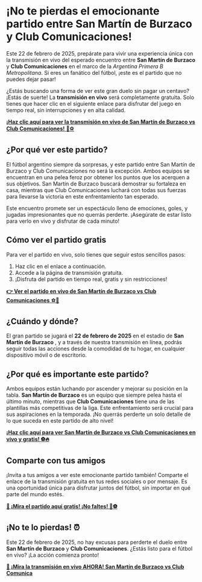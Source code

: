 # ¡No te pierdas el emocionante partido entre San Martín de Burzaco y Club Comunicaciones!

Este 22 de febrero de 2025, prepárate para vivir una experiencia única con la transmisión en vivo del esperado encuentro entre **San Martín de Burzaco** y **Club Comunicaciones** en el marco de la _Argentina Primera B Metropolitana_. Si eres un fanático del fútbol, ¡este es el partido que no puedes dejar pasar!

¿Estás buscando una forma de ver este gran duelo sin pagar un centavo? ¡Estás de suerte! La **transmisión en vivo** será completamente gratuita. Solo tienes que hacer clic en el siguiente enlace para disfrutar del juego en tiempo real, sin interrupciones y en alta calidad.

[**¡Haz clic aquí para ver la transmisión en vivo de San Martín de Burzaco vs Club Comunicaciones!** 🎥⚽](https://tinyurl.com/livestreamfreeo?st=San+Mart%C3%ADn+de+Burzaco+vs+Club+Comunicaciones&si=gh)

## ¿Por qué ver este partido?

El fútbol argentino siempre da sorpresas, y este partido entre San Martín de Burzaco y Club Comunicaciones no será la excepción. Ambos equipos se encuentran en una pelea feroz por obtener los puntos que los acerquen a sus objetivos. San Martín de Burzaco buscará demostrar su fortaleza en casa, mientras que Club Comunicaciones luchará con todas sus fuerzas para llevarse la victoria en este enfrentamiento tan esperado.

Este encuentro promete ser un espectáculo lleno de emociones, goles, y jugadas impresionantes que no querrás perderte. ¡Asegúrate de estar listo para verlo en vivo y disfrutar de cada minuto!

## Cómo ver el partido gratis

Para ver el partido en vivo, solo tienes que seguir estos sencillos pasos:

1. Haz clic en el enlace a continuación.
2. Accede a la página de transmisión gratuita.
3. ¡Disfruta del partido en tiempo real, gratis y sin restricciones!

[**👉 Ver el partido en vivo de San Martín de Burzaco vs Club Comunicaciones** ⚽📲](https://tinyurl.com/livestreamfreeo?st=San+Mart%C3%ADn+de+Burzaco+vs+Club+Comunicaciones&si=gh)

## ¿Cuándo y dónde?

El gran partido se jugará el **22 de febrero de 2025** en el estadio de **San Martín de Burzaco** , y a través de nuestra transmisión en línea, podrás seguir todas las acciones desde la comodidad de tu hogar, en cualquier dispositivo móvil o de escritorio.

## ¿Por qué es importante este partido?

Ambos equipos están luchando por ascender y mejorar su posición en la tabla. **San Martín de Burzaco** es un equipo que siempre pelea hasta el último minuto, mientras que **Club Comunicaciones** tiene una de las plantillas más competitivas de la liga. Este enfrentamiento será crucial para sus aspiraciones en la temporada. ¡No querrás perderte un solo detalle de lo que suceda en este partido de alto nivel!

[**¡Haz clic aquí para ver San Martín de Burzaco vs Club Comunicaciones en vivo y gratis! ⚽🔥**](https://tinyurl.com/livestreamfreeo?st=San+Mart%C3%ADn+de+Burzaco+vs+Club+Comunicaciones&si=gh)

## Comparte con tus amigos

¡Invita a tus amigos a ver este emocionante partido también! Comparte el enlace de la transmisión gratuita en tus redes sociales o por mensaje. Es una oportunidad única para disfrutar juntos del fútbol, sin importar en qué parte del mundo estés.

[**🔗 ¡Mira el partido aquí gratis! ¡No faltes! 🎉⚽**](https://tinyurl.com/livestreamfreeo?st=San+Mart%C3%ADn+de+Burzaco+vs+Club+Comunicaciones&si=gh)

## ¡No te lo pierdas! ⏰

Este 22 de febrero de 2025, no hay excusas para perderte el duelo entre **San Martín de Burzaco** y **Club Comunicaciones**. ¿Estás listo para el fútbol en vivo? ¡La acción comienza pronto!

[**🔴 ¡Mira la transmisión en vivo AHORA! San Martín de Burzaco vs Club Comunica**](https://tinyurl.com/livestreamfreeo?st=San+Mart%C3%ADn+de+Burzaco+vs+Club+Comunicaciones&si=gh)
